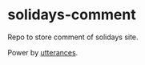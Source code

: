 # solidays-comment
Repo to store comment of solidays site.

Power by [utterances](https://github.com/utterance/utterances).

